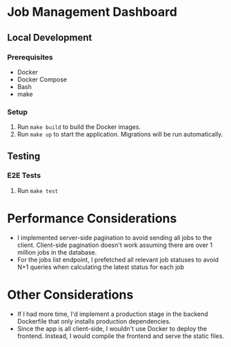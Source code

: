 # Job Management Dashboard

## Local Development
### Prerequisites
- Docker
- Docker Compose
- Bash
- make

### Setup
1. Run `make build` to build the Docker images.
2. Run `make up` to start the application. Migrations will be run automatically.

## Testing

### E2E Tests
1. Run `make test`

# Performance Considerations
- I implemented server-side pagination to avoid sending all jobs to the client. Client-side pagination doesn't work
assuming there are over 1 million jobs in the database.
- For the jobs list endpoint, I prefetched all relevant job statuses to avoid N+1 queries when calculating the latest
status for each job

# Other Considerations
- If I had more time, I'd implement a production stage in the backend Dockerfile that only installs production dependencies.
- Since the app is all client-side, I wouldn't use Docker to deploy the frontend. Instead, I would compile the frontend and serve the static files.
